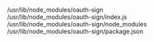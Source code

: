 /usr/lib/node\_modules/oauth-sign  
/usr/lib/node\_modules/oauth-sign/index.js  
/usr/lib/node\_modules/oauth-sign/node\_modules  
/usr/lib/node\_modules/oauth-sign/package.json  

